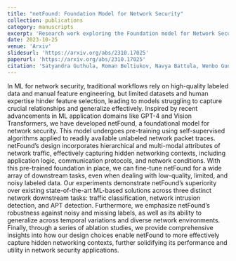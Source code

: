 ```yaml
---
title: "netFound: Foundation Model for Network Security"
collection: publications
category: manuscripts
excerpt: 'Research work exploring the Foundation model for Network Security'
date: 2023-10-25
venue: 'Arxiv'
slidesurl: 'https://arxiv.org/abs/2310.17025'
paperurl: 'https://arxiv.org/abs/2310.17025'
citation: 'Satyandra Guthula, Roman Beltiukov, Navya Battula, Wenbo Guo, Arpit Gupta, & Inder Monga. (2025). netFound: Foundation'
---
```


In ML for network security, traditional workflows rely on high-quality labeled data and manual feature engineering, but limited datasets and human expertise hinder feature selection, leading to models struggling to capture crucial relationships and generalize effectively. Inspired by recent advancements in ML application domains like GPT-4 and Vision Transformers, we have developed netFound, a foundational model for network security. This model undergoes pre-training using self-supervised algorithms applied to readily available unlabeled network packet traces. netFound’s design incorporates hierarchical and multi-modal attributes of network traffic, effectively capturing hidden networking contexts, including application logic, communication protocols, and network conditions. With this pre-trained foundation in place, we can fine-tune netFound for a wide array of downstream tasks, even when dealing with low-quality, limited, and noisy labeled data. Our experiments demonstrate netFound’s superiority over existing state-of-the-art ML-based solutions across three distinct network downstream tasks: traffic classification, network intrusion detection, and APT detection. Furthermore, we emphasize netFound’s robustness against noisy and missing labels, as well as its ability to generalize across temporal variations and diverse network environments. Finally, through a series of ablation studies, we provide comprehensive insights into how our design choices enable netFound to more effectively capture hidden networking contexts, further solidifying its performance and utility in network security applications.

